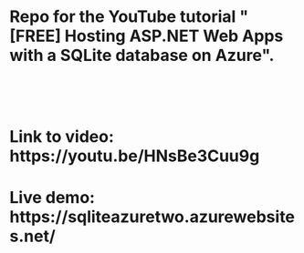 # Repo for the YouTube tutorial "[FREE] Hosting ASP.NET Web Apps with a SQLite database on Azure".
<br />
<br />
<br />
<h1> Link to video: https://youtu.be/HNsBe3Cuu9g </h1>
<h1> Live demo: https://sqliteazuretwo.azurewebsites.net/ </h1>
